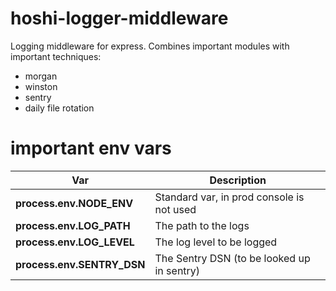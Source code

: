# hoshi-logger-middleware

Logging middleware for express. Combines important modules with important techniques:

- morgan
- winston
- sentry
- daily file rotation

# important env vars

| Var | Description |
|---|---|
| **process.env.NODE_ENV** | Standard var, in prod console is not used |
| **process.env.LOG_PATH** | The path to the logs |
| **process.env.LOG_LEVEL** | The log level to be logged |
| **process.env.SENTRY_DSN** | The Sentry DSN (to be looked up in sentry) |
